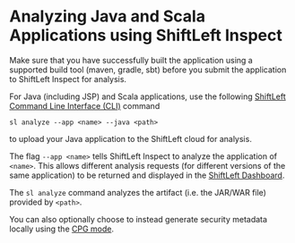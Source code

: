 # Analyzing Java and Scala Applications using ShiftLeft Inspect

Make sure that you have successfully built the application using a supported build tool (maven, gradle, sbt) before you submit the application to ShiftLeft Inspect for analysis. 

For Java (including JSP) and Scala applications, use the following [ShiftLeft Command Line Interface (CLI)](../../using-cli/cli-reference.md) command

```
sl analyze --app <name> --java <path>
```

to upload your Java application to the ShiftLeft cloud for analysis. 

The flag `--app <name>` tells ShiftLeft Inspect to analyze the application of `<name>`. This allows different analysis requests (for different versions of the same application) to be returned and displayed in the [ShiftLeft Dashboard](../using-dashboard/vulnerability-dashboard.md).

The `sl analyze` command analyzes the artifact (i.e. the JAR/WAR file) provided by `<path>`.

You can also optionally choose to instead generate security metadata locally using the [CPG mode](analyzing-applications.md#cpg-mode).
